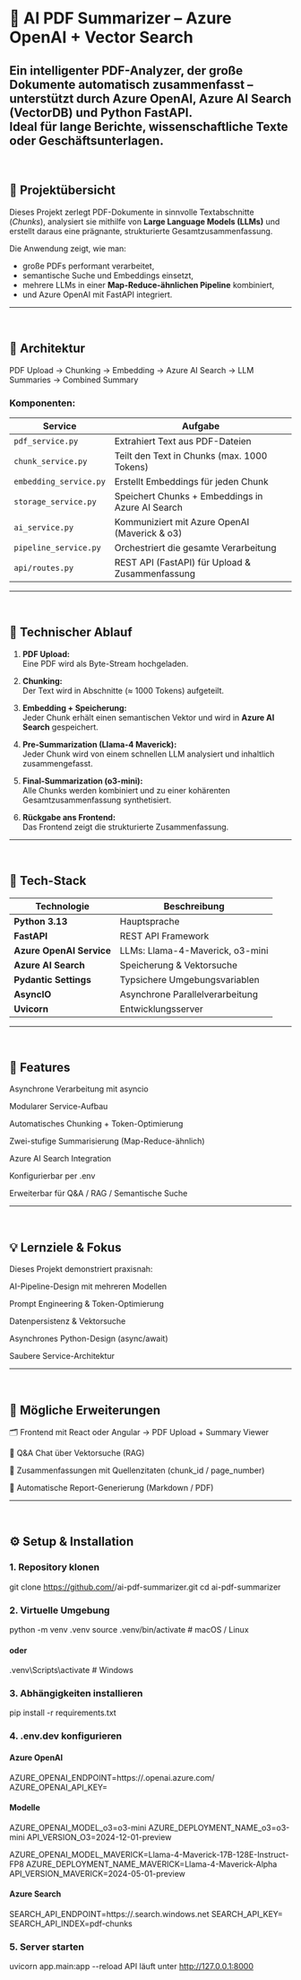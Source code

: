 # 🧠 AI PDF Summarizer – Azure OpenAI + Vector Search

Ein intelligenter PDF-Analyzer, der große Dokumente automatisch zusammenfasst – unterstützt durch **Azure OpenAI**, **Azure AI Search (VectorDB)** und **Python FastAPI**.  
Ideal für lange Berichte, wissenschaftliche Texte oder Geschäftsunterlagen.
---
<br>


## 🚀 Projektübersicht

Dieses Projekt zerlegt PDF-Dokumente in sinnvolle Textabschnitte (*Chunks*), analysiert sie mithilfe von **Large Language Models (LLMs)** und erstellt daraus eine prägnante, strukturierte Gesamtzusammenfassung.

Die Anwendung zeigt, wie man:
- große PDFs performant verarbeitet,
- semantische Suche und Embeddings einsetzt,
- mehrere LLMs in einer **Map-Reduce-ähnlichen Pipeline** kombiniert,
- und Azure OpenAI mit FastAPI integriert.
---
<br>

## 🧩 Architektur

PDF Upload → Chunking → Embedding → Azure AI Search → LLM Summaries → Combined Summary


### Komponenten:
| Service | Aufgabe |
|----------|----------|
| `pdf_service.py` | Extrahiert Text aus PDF-Dateien |
| `chunk_service.py` | Teilt den Text in Chunks (max. 1000 Tokens) |
| `embedding_service.py` | Erstellt Embeddings für jeden Chunk |
| `storage_service.py` | Speichert Chunks + Embeddings in Azure AI Search |
| `ai_service.py` | Kommuniziert mit Azure OpenAI (Maverick & o3) |
| `pipeline_service.py` | Orchestriert die gesamte Verarbeitung |
| `api/routes.py` | REST API (FastAPI) für Upload & Zusammenfassung |

---
<br>

## 🧠 Technischer Ablauf

1. **PDF Upload:**  
   Eine PDF wird als Byte-Stream hochgeladen.

2. **Chunking:**  
   Der Text wird in Abschnitte (≈ 1000 Tokens) aufgeteilt.

3. **Embedding + Speicherung:**  
   Jeder Chunk erhält einen semantischen Vektor und wird in **Azure AI Search** gespeichert.

4. **Pre-Summarization (Llama-4 Maverick):**  
   Jeder Chunk wird von einem schnellen LLM analysiert und inhaltlich zusammengefasst.

5. **Final-Summarization (o3-mini):**  
   Alle Chunks werden kombiniert und zu einer kohärenten Gesamtzusammenfassung synthetisiert.

6. **Rückgabe ans Frontend:**  
   Das Frontend zeigt die strukturierte Zusammenfassung.

---
<br>

## 🧰 Tech-Stack

| Technologie | Beschreibung |
|--------------|--------------|
| **Python 3.13** | Hauptsprache |
| **FastAPI** | REST API Framework |
| **Azure OpenAI Service** | LLMs: Llama-4-Maverick, o3-mini |
| **Azure AI Search** | Speicherung & Vektorsuche |
| **Pydantic Settings** | Typsichere Umgebungsvariablen |
| **AsyncIO** | Asynchrone Parallelverarbeitung |
| **Uvicorn** | Entwicklungsserver |

---
<br>

## 🧠 Features

Asynchrone Verarbeitung mit asyncio

Modularer Service-Aufbau

Automatisches Chunking + Token-Optimierung

Zwei-stufige Summarisierung (Map-Reduce-ähnlich)

Azure AI Search Integration

Konfigurierbar per .env

Erweiterbar für Q&A / RAG / Semantische Suche

---
<br>


## 💡 Lernziele & Fokus

Dieses Projekt demonstriert praxisnah:

AI-Pipeline-Design mit mehreren Modellen

Prompt Engineering & Token-Optimierung

Datenpersistenz & Vektorsuche

Asynchrones Python-Design (async/await)

Saubere Service-Architektur

---
<br>


## 🧩 Mögliche Erweiterungen

🗂 Frontend mit React oder Angular → PDF Upload + Summary Viewer

🤖 Q&A Chat über Vektorsuche (RAG)

📄 Zusammenfassungen mit Quellenzitaten (chunk_id / page_number)

🧾 Automatische Report-Generierung (Markdown / PDF)

---
<br>


## ⚙️ Setup & Installation

### 1. Repository klonen
git clone https://github.com/<dein-username>/ai-pdf-summarizer.git
cd ai-pdf-summarizer


### 2. Virtuelle Umgebung

python -m venv .venv
source .venv/bin/activate  # macOS / Linux
#### oder
.venv\Scripts\activate     # Windows


### 3. Abhängigkeiten installieren

pip install -r requirements.txt


### 4. .env.dev konfigurieren


#### Azure OpenAI
AZURE_OPENAI_ENDPOINT=https://<dein-endpunkt>.openai.azure.com/
AZURE_OPENAI_API_KEY=<dein-api-key>

#### Modelle
AZURE_OPENAI_MODEL_o3=o3-mini
AZURE_DEPLOYMENT_NAME_o3=o3-mini
API_VERSION_O3=2024-12-01-preview

AZURE_OPENAI_MODEL_MAVERICK=Llama-4-Maverick-17B-128E-Instruct-FP8
AZURE_DEPLOYMENT_NAME_MAVERICK=Llama-4-Maverick-Alpha
API_VERSION_MAVERICK=2024-05-01-preview

#### Azure Search
SEARCH_API_ENDPOINT=https://<deine-search-instance>.search.windows.net
SEARCH_API_KEY=<dein-key>
SEARCH_API_INDEX=pdf-chunks


### 5. Server starten

uvicorn app.main:app --reload
API läuft unter http://127.0.0.1:8000
